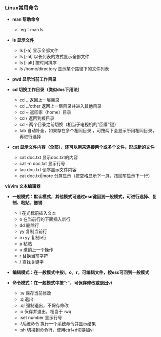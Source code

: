 ### Linux常用命令

- **man  帮助命令**
  - ​	eg：man ls

- **ls  	显示文件**
  - ls [-a]	显示全部文件
  - ls [-al]	以长列表的方式显示全部文件
  - ls [-alt]	按时间排序
  - ls /home/directory	显示某个路径下的文件列表

- **pwd 	显示当前工作目录**

- **cd	 切换工作目录（类似dos下用法）**
  - cd .. 			返回上一层目录
  - cd ../other  返回上一层目录并进入其他目录
  - cd ~             返回家（home）目录
  - cd /              返回到根目录
  - cd -              两个目录之前切换（相当于电视机的"回看"键）
  - tab              自动补全，如果存在多个相同目录  ，可按两下会显示所用相同目录，再进行选择
- **cat     显示文件内容（全部），还可以用来连接两个或多个文件，形成新的文件**
  - cat doc.txt				 显示doc.txt的内容
  - cat -n doc.txt            显示行号
  - tac doc.txt                 倒序显示文件内容
  - cat doc.txt|more     分屏显示（按空格显示下一屏，按回车显示下一行） 

**vi/vim	文本编辑器**

- **一般模式：默认模式，其他模式可通过esc键回到一般模式，可进行选择、复制、粘贴、撤销**

  - i                      在光标前插入文本
  - o                     在当前行的下面插入新行
  - dd                  删除行
  - yy                   复制当前行
  - n+yy               复制n行
  - p                     粘贴
  - u                     撤销上一个操作
  - r                      替换当前字符
  - /                      查找关键字

- **编辑模式：在一般模式中按i，o，r，可编辑文件，按esc可回到一般模式**

- **命令模式：在一般模式中按":"，可保存修改或退出vi**

  - :w                      保存当前修改
  - :q                       退出
  - :q!                      强制退出，不保存修改
  - :x                       保存并退出，相当于 :wq
  - :set number    显示行号
  - :!系统命令         执行一个系统命令并显示结果
  - :sh                     切换到命令行，使用ctrl+d切换加vi

  

  